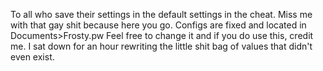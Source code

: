 To all who save their settings in the default settings in the cheat.
Miss me with that gay shit because here you go.
Configs are fixed and located in Documents>Frosty.pw
Feel free to change it and if you do use this, credit me.
I sat down for an hour rewriting the little shit bag of values that didn't even exist.